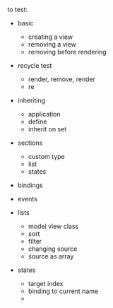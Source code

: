 to test:


- basic
  - creating a view
  - removing a view
  - removing before rendering


- recycle test
  - render, remove, render
  - re


- inheriting
  - application
  - define
  - inherit on set


- sections
  - custom type
  - list
  - states
- bindings
- events
- lists
  - model view class
  - sort
  - filter
  - changing source
  - source as array
- states
  - target index
  - binding to current name
  - 